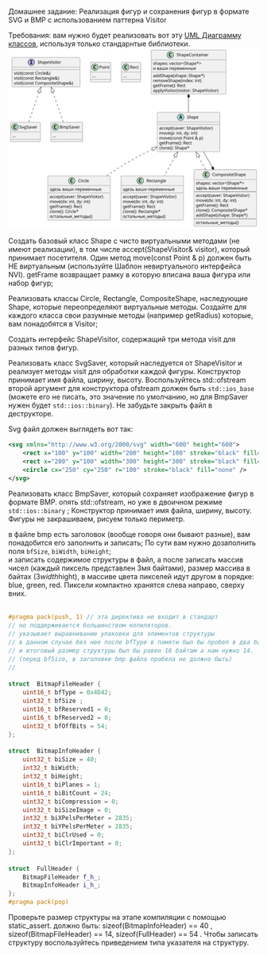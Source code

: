 Домашнее задание: Реализация фигур и сохранения фигур в формате SVG и BMP с использованием паттерна Visitor

Требования: вам нужно будет реализовать вот эту [UML Диаграмму классов](https://ru.wikipedia.org/wiki/%D0%94%D0%B8%D0%B0%D0%B3%D1%80%D0%B0%D0%BC%D0%BC%D0%B0_%D0%BA%D0%BB%D0%B0%D1%81%D1%81%D0%BE%D0%B2), используя только стандарнтые библиотеки.
![alt text](images/uml.svg)

Создать базовый класс Shape с чисто виртуальными методами (не имеют реализации), в том числе accept(ShapeVisitor& visitor), который принимает посетителя. Один метод move(const Point & p) должен быть НЕ виртуальным (используйте Шаблон невиртуального интерфейса NVI).  getFrame возвращает рамку в которую вписана ваша фигура или набор фигур; 

Реализовать классы Circle, Rectangle, CompositeShape, наследующие Shape, которые переопределяют виртуальные методы. 
Создайте для каждого класса свои разумные методы (например getRadius) которые, вам понадобятся в Visitor;

Создать интерфейс ShapeVisitor, содержащий три метода visit для разных типов фигур.

Реализовать класс SvgSaver, который наследуется от ShapeVisitor и реализует методы visit для обработки каждой фигуры. Конструктор принимает имя файла, ширину, высоту.
Воспользуйтесь std::ofstream второй аргумент для конструктора ofstream должен быть `std::ios_base` (можете его не писать, это значение по умолчанию, но для BmpSaver нужен будет `std::ios::binary`). Не забудьте закрыть файл в деструкторе.

Svg файл должен выглядеть вот так:


```svg
<svg xmlns="http://www.w3.org/2000/svg" width="600" height="600">
    <rect x="100" y="100" width="200" height="100" stroke="black" fill="none" />
    <rect x="200" y="100" width="300" height="300" stroke="black" fill="none" />
    <circle cx="250" cy="250" r="100" stroke="black" fill="none" />
</svg>
```


Реализовать класс BmpSaver, который сохраняет изображение фигур в формате BMP. опять std::ofstream, но уже в двоичном режиме `std::ios::binary` ; Конструктор принимает имя файла, ширину, высоту. 
Фигуры не закрашиваем, рисуем только периметр.

в файле bmp есть заголовок (вообще говоря они бывают разные), вам понадобится его заполнить и записать; 
По сути вам нужно дозаполнить поля `bfSize`, `biWidth`, `biHeight`;  
и запиcать содержимое структуры в файл, а после записать массив чисел (каждый пиксель представлен 3мя байтами), размер массива в байтах (3*width*hight), в массиве цвета пикселей идут другом в порядке: blue, green, red. Пиксели компактно хранятся слева направо, сверху вних.


```cpp

#pragma pack(push, 1) // эта директива не входит в стандарт 
// но поддерживается большинством копиляторов. 
// указывает выравнивание упаковки для элементов структуры
// в данном случае без нее после bfType в памяти был бы пробел в два байта 
// и итоговый размер структуры был бы равен 16 байтам а нам нужно 14.
// (перед bfSize, в заголовке bmp файла пробела не должно быть)
// 

struct  BitmapFileHeader {
    uint16_t bfType = 0x4D42;
    uint32_t bfSize ;
    uint16_t bfReserved1 = 0;
    uint16_t bfReserved2 = 0;
    uint32_t bfOffBits = 54;
};

struct  BitmapInfoHeader {
    uint32_t biSize = 40;
    int32_t biWidth;
    int32_t biHeight;
    uint16_t biPlanes = 1;
    uint16_t biBitCount = 24;
    uint32_t biCompression = 0;
    uint32_t biSizeImage = 0;
    int32_t biXPelsPerMeter = 2835;
    int32_t biYPelsPerMeter = 2835;
    uint32_t biClrUsed = 0;
    uint32_t biClrImportant = 0;
};

struct  FullHeader {
    BitmapFileHeader f_h_;
    BitmapInfoHeader i_h_;
};
#pragma pack(pop)

```

Проверьте размер структуры на этапе компиляции с помощью static_assert.
должно быть: sizeof(BitmapInfoHeader) == 40 , sizeof(BitmapFileHeader) == 14, sizeof(FullHeader) == 54  .
Чтобы записать структуру воспользуйтесь приведением типа указателя на структуру.